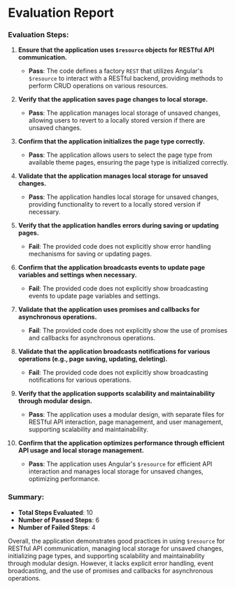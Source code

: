 # Evaluation Report

### Evaluation Steps:

1. **Ensure that the application uses `$resource` objects for RESTful API communication.**
    - **Pass**: The code defines a factory `REST` that utilizes Angular's `$resource` to interact with a RESTful backend, providing methods to perform CRUD operations on various resources.

2. **Verify that the application saves page changes to local storage.**
    - **Pass**: The application manages local storage of unsaved changes, allowing users to revert to a locally stored version if there are unsaved changes.

3. **Confirm that the application initializes the page type correctly.**
    - **Pass**: The application allows users to select the page type from available theme pages, ensuring the page type is initialized correctly.

4. **Validate that the application manages local storage for unsaved changes.**
    - **Pass**: The application handles local storage for unsaved changes, providing functionality to revert to a locally stored version if necessary.

5. **Verify that the application handles errors during saving or updating pages.**
    - **Fail**: The provided code does not explicitly show error handling mechanisms for saving or updating pages.

6. **Confirm that the application broadcasts events to update page variables and settings when necessary.**
    - **Fail**: The provided code does not explicitly show broadcasting events to update page variables and settings.

7. **Validate that the application uses promises and callbacks for asynchronous operations.**
    - **Fail**: The provided code does not explicitly show the use of promises and callbacks for asynchronous operations.

8. **Validate that the application broadcasts notifications for various operations (e.g., page saving, updating, deleting).**
    - **Fail**: The provided code does not explicitly show broadcasting notifications for various operations.

9. **Verify that the application supports scalability and maintainability through modular design.**
    - **Pass**: The application uses a modular design, with separate files for RESTful API interaction, page management, and user management, supporting scalability and maintainability.

10. **Confirm that the application optimizes performance through efficient API usage and local storage management.**
    - **Pass**: The application uses Angular's `$resource` for efficient API interaction and manages local storage for unsaved changes, optimizing performance.

### Summary:

- **Total Steps Evaluated**: 10
- **Number of Passed Steps**: 6
- **Number of Failed Steps**: 4

Overall, the application demonstrates good practices in using `$resource` for RESTful API communication, managing local storage for unsaved changes, initializing page types, and supporting scalability and maintainability through modular design. However, it lacks explicit error handling, event broadcasting, and the use of promises and callbacks for asynchronous operations.